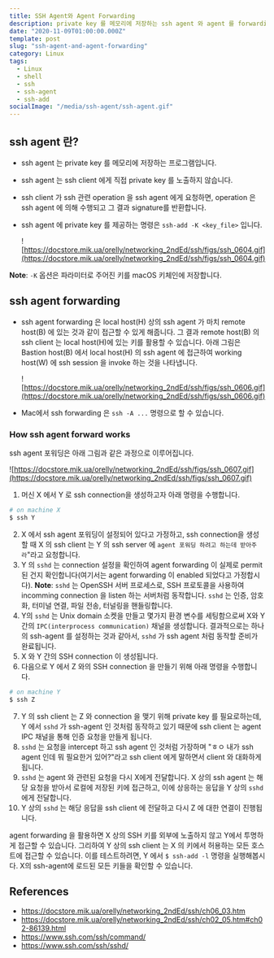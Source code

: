 ```yaml
---
title: SSH Agent와 Agent Forwarding
description: private key 를 메모리에 저장하는 ssh agent 와 agent 를 forwarding 하는 방법에 대해 알아봅시다
date: "2020-11-09T01:00:00.000Z"
template: post
slug: "ssh-agent-and-agent-forwarding"
category: Linux
tags:
  - Linux
  - shell
  - ssh
  - ssh-agent
  - ssh-add
socialImage: "/media/ssh-agent/ssh-agent.gif"
---
```


## ssh agent 란?

- ssh agent 는 private key 를 메모리에 저장하는 프로그램입니다.

- ssh agent 는 ssh client 에게 직접 private key 를 노출하지 않습니다.

- ssh client 가 ssh 관련 operation 을 ssh agent 에게 요청하면, operation 은 ssh agent 에 의해 수행되고 그 결과 signature를 반환합니다.

- ssh agent 에 private key 를 제공하는 명령은 `ssh-add -K <key_file>` 입니다.

  ![https://docstore.mik.ua/orelly/networking_2ndEd/ssh/figs/ssh_0604.gif](https://docstore.mik.ua/orelly/networking_2ndEd/ssh/figs/ssh_0604.gif)

**Note**: `-K` 옵션은 파라미터로 주어진 키를 macOS 키체인에 저장합니다.

## ssh agent forwarding

- ssh agent forwarding 은 local host(H) 상의 ssh agent 가 마치 remote host(B) 에 있는 것과 같이 접근할 수 있게 해줍니다. 그 결과 remote host(B) 의 ssh client 는 local host(H)에 있는 키를 활용할 수 있습니다. 아래 그림은 Bastion host(B) 에서 local host(H) 의 ssh agent 에 접근하여 working host(W) 에 ssh session 을 invoke 하는 것을 나타냅니다.

  ![https://docstore.mik.ua/orelly/networking_2ndEd/ssh/figs/ssh_0606.gif](https://docstore.mik.ua/orelly/networking_2ndEd/ssh/figs/ssh_0606.gif)

- Mac에서 ssh forwarding 은 `ssh -A ...` 명령으로 할 수 있습니다.

### How ssh agent forward works

ssh agent 포워딩은 아래 그림과 같은 과정으로 이루어집니다.

![https://docstore.mik.ua/orelly/networking_2ndEd/ssh/figs/ssh_0607.gif](https://docstore.mik.ua/orelly/networking_2ndEd/ssh/figs/ssh_0607.gif)

1. 머신 X 에서 Y 로 ssh connection을 생성하고자 아래 명령을 수행합니다.

```sh
# on machine X
$ ssh Y
```

2. X 에서 ssh agent 포워딩이 설정되어 있다고 가정하고, ssh connection을 생성할 때 X 의 ssh client 는 Y 의 ssh server 에 `agent 포워딩 하려고 하는데 받아주라`"라고 요청합니다.
3. Y 의 `sshd` 는 connection 설정을 확인하여 agent forwarding 이 실제로 permit 된 건지 확인합니다(여기서는 agent forwarding 이 enabled 되었다고 가정합시다).
   **Note**: `sshd` 는 OpenSSH 서버 프로세스로, SSH 프로토콜을 사용하여 incomming connection 을 listen 하는 서버처럼 동작합니다. `sshd` 는 인증, 암호화, 터미널 연결, 파일 전송, 터널링을 핸들링합니다.
4. Y의 `sshd` 는 Unix domain 소켓을 만들고 몇가지 환경 변수를 세팅함으로써 X와 Y 간의 `IPC(interprocess communication)` 채널을 생성합니다. 결과적으로는 하나의 ssh-agent 를 설정하는 것과 같아서, `sshd` 가 ssh agent 처럼 동작할 준비가 완료됩니다.
5. X 와 Y 간의 SSH connection 이 생성됩니다.
6. 다음으로 Y 에서 Z 와의 SSH connection 을 만들기 위해 아래 명령을 수행합니다.

```sh
# on machine Y
$ ssh Z
```

7. Y 의 ssh client 는 Z 와 connection 을 맺기 위해 private key 를 필요로하는데, Y 에서 `sshd` 가 ssh-agent 인 것처럼 동작하고 있기 때문에 ssh client 는 agent IPC 채널을 통해 인증 요청을 만들게 됩니다.
8. `sshd` 는 요청을 intercept 하고 ssh agent 인 것처럼 가장하며 "ㅎㅇ 내가 ssh agent 인데 뭐 필요한거 있어?"라고 ssh client 에게 말하면서 client 와 대화하게 됩니다.
9. `sshd` 는 agent 와 관련된 요청을 다시 X에게 전달합니다. X 상의 ssh agent 는 해당 요청을 받아서 로컬에 저장된 키에 접근하고, 이에 상응하는 응답을 Y 상의 `sshd` 에게 전달합니다.
10. Y 상의 `sshd` 는 해당 응답을 ssh client 에 전달하고 다시 Z 에 대한 연결이 진행됩니다.

agent forwarding 을 활용하면 X 상의 SSH 키를 외부에 노출하지 않고 Y에서 투명하게 접근할 수 있습니다. 그리하여 Y 상의 ssh client 는 X 의 키에서 허용하는 모든 호스트에 접근할 수 있습니다. 이를 테스트하려면, Y 에서 `$ ssh-add -l` 명령을 실행해봅시다. X의 ssh-agent에 로드된 모든 키들을 확인할 수 있습니다.

## References

- https://docstore.mik.ua/orelly/networking_2ndEd/ssh/ch06_03.htm
- https://docstore.mik.ua/orelly/networking_2ndEd/ssh/ch02_05.htm#ch02-86139.html
- https://www.ssh.com/ssh/command/
- https://www.ssh.com/ssh/sshd/
